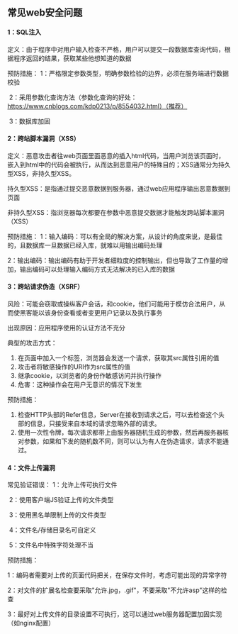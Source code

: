 ## 常见web安全问题

#### 1：SQL注入

定义：由于程序中对用户输入检查不严格，用户可以提交一段数据库查询代码，根据程序返回的结果，获取某些他想知道的数据



预防措施：
	1：严格限定参数类型，明确参数检验的边界，必须在服务端进行数据校验

​	2：采用参数化查询方法（参数化查询的好处：https://www.cnblogs.com/kdp0213/p/8554032.html）（推荐）

​	3：数据库加固

#### 2：跨站脚本漏洞（XSS）

定义：恶意攻击者往web页面里面恶意的插入html代码，当用户浏览该页面时，嵌入到html中的代码会被执行，从而达到恶意用户的特殊目的；XSS通常分为持久型XSS，非持久型XSS。

持久型XSS：是指通过提交恶意数据到服务器，通过web应用程序输出恶意数据到页面

非持久型XSS：指浏览器每次都要在参数中恶意提交数据才能触发跨站脚本漏洞（XSS）



预防措施：
	1：输入编码：可以有全局的解决方案，从设计的角度来说，是最佳的，且数据库一旦数据已经入库，就难以用输出编码处理

​	2：输出编码：输出编码有助于开发者细粒度的控制输出，但也导致了工作量的增加，输出编码可以处理输入编码方式无法解决的已入库的数据



#### 3：跨站请求伪造（XSRF）

风险：可能会窃取或操纵客户会话，和cookie，他们可能用于模仿合法用户，从而使黑客能以该身份查看或者变更用户记录以及执行事务

出现原因：应用程序使用的认证方法不充分

典型的攻击方式：

1. 在页面中加入一个<img>标签，浏览器会发送一个请求，获取其src属性引用的值
2. 攻击者将敏感操作的URI作为src属性的值
3. 继承cookie，以浏览者的身份作敏感访问并执行操作
4. 危害：这种操作会在用户无意识的情况下发生

预防措施：

1. ​	检查HTTP头部的Refer信息，Server在接收到请求之后，可以去检查这个头部的信息，只接受来自本域的请求忽略外部的请求。
2. 使用一次性令牌，每次请求都带上由服务器随机生成的参数，然后再服务器核对参数，如果和下发的随机数不同，则可以认为有人在伪造请求，请求不能通过。



#### 4：文件上传漏洞

常见验证错误：
	1：允许上传可执行文件

​	2：使用客户端JS验证上传的文件类型

​	3：使用黑名单限制上传的文件类型

​	4：文件名/存储目录名可自定义

​	5：文件名中特殊字符处理不当



预防措施：

​	1：编码者需要对上传的页面代码把关，在保存文件时，考虑可能出现的异常字符

​	2：对文件的扩展名检查要采取"允许.jpg，.gif"，不要采取"不允许asp"这样的检查

​	3：最好对上传文件的目录设置不可执行，这可以通过web服务器配置加固实现（如nginx配置）